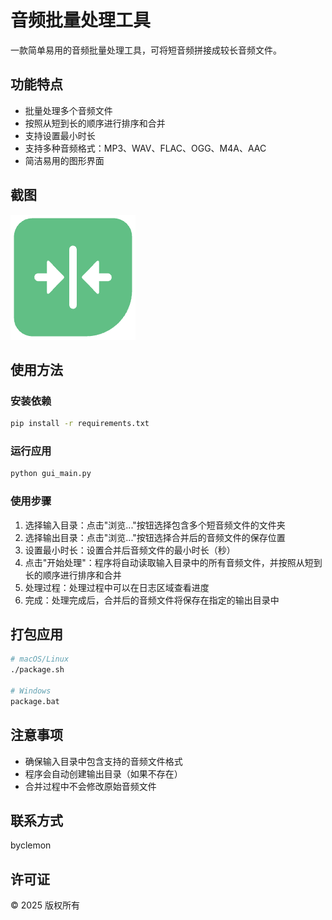 # 音频批量处理工具

一款简单易用的音频批量处理工具，可将短音频拼接成较长音频文件。

## 功能特点

- 批量处理多个音频文件
- 按照从短到长的顺序进行排序和合并
- 支持设置最小时长
- 支持多种音频格式：MP3、WAV、FLAC、OGG、M4A、AAC
- 简洁易用的图形界面

## 截图

![应用截图](assets/app_icon.png)

## 使用方法

### 安装依赖

```bash
pip install -r requirements.txt
```

### 运行应用

```bash
python gui_main.py
```

### 使用步骤

1. 选择输入目录：点击"浏览..."按钮选择包含多个短音频文件的文件夹
2. 选择输出目录：点击"浏览..."按钮选择合并后的音频文件的保存位置
3. 设置最小时长：设置合并后音频文件的最小时长（秒）
4. 点击"开始处理"：程序将自动读取输入目录中的所有音频文件，并按照从短到长的顺序进行排序和合并
5. 处理过程：处理过程中可以在日志区域查看进度
6. 完成：处理完成后，合并后的音频文件将保存在指定的输出目录中

## 打包应用

```bash
# macOS/Linux
./package.sh

# Windows
package.bat
```

## 注意事项

- 确保输入目录中包含支持的音频文件格式
- 程序会自动创建输出目录（如果不存在）
- 合并过程中不会修改原始音频文件

## 联系方式

byclemon

## 许可证

© 2025 版权所有

